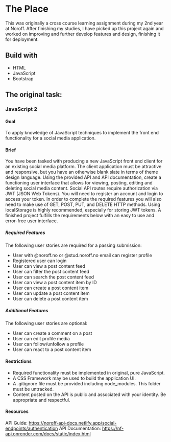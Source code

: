 # The Place

This was originally a cross course learning assignment during my 2nd year at Noroff. After finishing my studies, I have picked up this project again and worked on improving and further develop features and design, finishing it for deployment.

## Build with
- HTML
- JavaScript
- Bootstrap


## The original task:

### JavaScript 2

#### Goal

To apply knowledge of JavaScript techniques to implement the front end functionality for a social media application.

#### Brief

You have been tasked with producing a new JavaScript front end client for an existing social media platform. The client application must be attractive and responsive, but you have an otherwise blank slate in terms of theme design language.
Using the provided API and API documentation, create a functioning user interface that allows for viewing, posting, editing and deleting social media content.
Social API routes require authorization via JWT (JSON Web Tokens). You will need to register an account and login to access your token.
In order to complete the required features you will also need to make use of GET, POST, PUT, and DELETE HTTP methods.
Using localStorage is highly recommended, especially for storing JWT tokens.
A finished project fulfills the requirements below with an easy to use and error-free user interface.

##### Required Features

The following user stories are required for a passing submission:

- User with @noroff.no or @stud.noroff.no email can register profile
- Registered user can login
- User can view a post content feed
- User can filter the post content feed
- User can search the post content feed
- User can view a post content item by ID
- User can create a post content item
- User can update a post content item
- User can delete a post content item

##### Additional Features

The following user stories are optional:

- User can create a comment on a post
- User can edit profile media
- User can follow/unfollow a profile
- User can react to a post content item

#### Restrictions

- Required functionality must be implemented in original, pure JavaScript.
- A CSS Framework may be used to build the application UI.
- A .gitignore file must be provided including node_modules. This folder must be untracked.
- Content posted on the API is public and associated with your identity. Be appropriate and respectful.

#### Resources

API Guide: https://noroff-api-docs.netlify.app/social-endpoints/authentication
API Documentation: https://nf-api.onrender.com/docs/static/index.html
